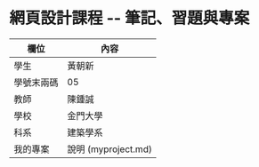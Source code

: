 # 網頁設計課程 -- 筆記、習題與專案

欄位 | 內容
-----|--------
學生 |  黃朝新
學號末兩碼 | 05
教師 | 陳鍾誠
學校 | 金門大學
科系 | 建築學系
我的專案 | 說明 (myproject.md)
